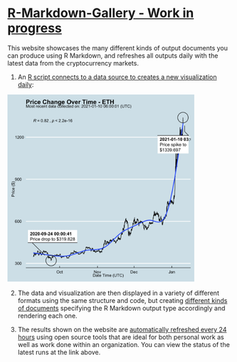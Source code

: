 # [R-Markdown-Gallery - Work in progress](http://r-markdown-gallery.com/)

This website showcases the many different kinds of output documents you can produce using R Markdown, and refreshes all outputs daily with the latest data from the cryptocurrency markets.

1. An [R script connects to a data source to creates a new visualization daily](https://github.com/ries9112/R-Markdown-Gallery/blob/main/script.R): 
<img src="eth_chart.png" width="420" height="420">

2. The data and visualization are then displayed in a variety of different formats using the same structure and code, but creating [different kinds of documents](https://r-markdown-gallery.com/gallery.html) specifying the R Markdown output type accordingly and rendering each one.

3. The results shown on the website are [automatically refreshed every 24 hours](https://github.com/ries9112/R-Markdown-Gallery/actions) using open source tools that are ideal for both personal work as well as work done within an organization. You can view the status of the latest runs at the link above.
